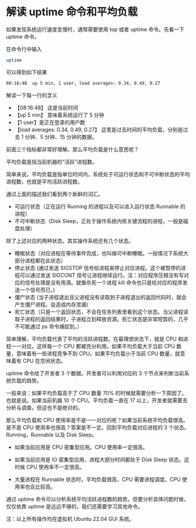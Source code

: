 # 解读 uptime 命令和平均负载

如果发现系统运行速度变慢时，通常需要使用 top 或者 uptime 命令。先看一下 uptime 命令。

在命令行中输入

```bash
uptime
```

可以得到如下结果

```bash
08:16:48  up 5 min, 1 user, load averages: 0.34, 0.49, 0.27
```

解读一下每一行的含义

- 【08:16:48】 这是当前时间
- 【up 5 min】 意味着系统运行了 5 分钟
- 【1 user】是正在登录的用户数
- 【load averages: 0.34, 0.49, 0.27】 这里是过去时间的平均负载，分别是过去 1 分钟、5 分钟、15 分钟的数据。

前面三个指标都非常好理解。那么平均负载是什么意思呢？

平均负载是指当前机器的“活跃”进程数。

简单来说，平均负载是指单位时间内，系统处于可运行状态和不可中断状态的平均进程数，也就是平均活跃进程数。

通过上面的描述我们看到两个新鲜的词汇。
- 可运行状态（正在运行 Running 的进程以及可以进入运行状态 Runnable 的进程）
- 不可中断状态（Disk Sleep，正处于操作系统内核关键流程的进程，一般是磁盘处理）

除了上述对应的两种状态。其实操作系统还有几个状态。
- 睡眠状态（对应进程在等待事件完成，也叫做可中断睡眠。一般情况下系统大部分进程都在此状态）
- 停止状态 (通过发送 SIGSTOP 信号给进程来停止对应进程。这个被暂停的进程可以通过发送 SIGCONT 信号让进程继续运行。注：对应程序压根没有写对应的信号处理是没有用滴。就像杀死一个进程 kill 命令也只是给对应的程序发送一个信号而已。)
- 僵尸状态 (当子进程退出且父进程没有读取到子进程退出的返回代码时，就会产生僵尸进程。会造成内存泄漏)
- 死亡状态（只是一个返回状态，不会在任务列表里看到这个状态。当父进程读取子进程的返回结果时，子进程立刻释放资源。死亡状态是非常短暂的，几乎不可能通过 ps 命令捕捉到。）

简单理解，平均负载代表了平均的活跃进程数。在最理想状态下，就是 CPU 和进程一一对应。这样每一个 CPU 都被充分利用。如果平均负载大于当前 CPU 数量，意味着有一些进程竞争不到 CPU。如果平均负载小于当前 CPU 数量，就意味着有 CPU 在空闲状态。

uptime 命令给了开发者 3 个数据。开发者可以利用对应的 3 个节点来判断当前系统负载的趋势。

一般来说：如果平均负载高于了 CPU 数量 70% 的时候就需要分析一下原因了。也就是说。如果当前机器 10 个 CPU。平均负载一直在 17 以上，开发者就需要去分析与调查。但这也不是绝对的。

那么平均负载和 CPU 使用率是不是一一对应的呢？如果当前系统平均负载很高。是不是 CPU 使用率也很高？答案是不一定。回到平均负载对应进程的 3 个状态。Running，Runnable 以及 Disk Sleep。

- 如果当前应用是 CPU 密集型应用。CPU 使用率一定很高。

- 如果当前应用是 IO 密集型应用，进程大部分时间都处于 Disk Sleep 状态。这时候 CPU 使用率不一定很高。

- 大量进程在 Runnable 状态时，平均负载很高，CPU 需要进程调度。CPU 使用率也会比较高。

通过 uptime 命令可以分析系统平均活跃进程数的趋势。但要分析具体问题时候，仅仅依靠 uptime 是远远不够的，我们还需要学习其他命令。

注：以上所有操作均在虚拟机 Ubuntu 22.04 GUI 系统。